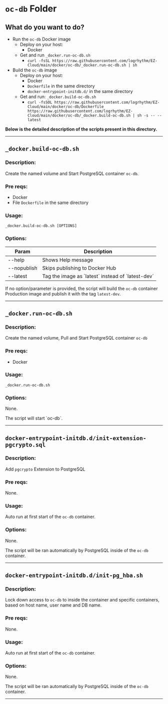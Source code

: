 # `oc-db` Folder

## What do you want to do?
- Run the `oc-db` Docker image
  - Deploy on your host:
    - Docker
  - Get and run `_docker.run-oc-db.sh`
    - `curl -fsSL https://raw.githubusercontent.com/logrhythm/EZ-Cloud/main/docker/oc-db/_docker.run-oc-db.sh | sh`
- Build the `oc-db` image
  - Deploy on your host:
    - Docker
    - `Dockerfile` in the same directory
    - `docker-entrypoint-initdb.d/` in the same directory
  - Get and run: `_docker.build-oc-db.sh`
    - `curl -fsSOL https://raw.githubusercontent.com/logrhythm/EZ-Cloud/main/docker/oc-db/Dockerfile https://raw.githubusercontent.com/logrhythm/EZ-Cloud/main/docker/oc-db/_docker.build-oc-db.sh | sh -s -- --latest`

**Below is the detailed description of the scripts present in this directory.**

---

## `_docker.build-oc-db.sh`
### Description:
Create the named volume and Start PostgreSQL container `oc-db`.

### Pre reqs:
- Docker
- File `Dockerfile` in the same directory

### Usage:
`_docker.build-oc-db.sh [OPTIONS]`

### Options:

| Param | Description |
| - | - |
| --help | Shows Help message |
| --nopublish | Skips publishing to Docker Hub |
| --latest | Tag the image as \`latest\` instead of \`latest-dev\` |

If no option/parameter is provided, the script will build the `oc-db` container Production image and publish it with the tag `latest-dev`.

---

## `_docker.run-oc-db.sh`
### Description:
Create the named volume, Pull and Start PostgreSQL container `oc-db`

### Pre reqs:
- Docker

### Usage:
`_docker.run-oc-db.sh`

### Options:
None.

The script will start \`oc-db\`.

---

## `docker-entrypoint-initdb.d/init-extension-pgcrypto.sql`
### Description:
Add `pgcrypto` Extension to PostgreSQL

### Pre reqs:
None.

### Usage:
Auto run at first start of the `oc-db` container.

### Options:
None.

The script will be ran automatically by PostgreSQL inside of the `oc-db` container.

---

## `docker-entrypoint-initdb.d/init-pg_hba.sh`
### Description:
Lock down access to `oc-db` to inside the container and specific containers, based on host name, user name and DB name.

### Pre reqs:
None.

### Usage:
Auto run at first start of the `oc-db` container.

### Options:
None.

The script will be ran automatically by PostgreSQL inside of the `oc-db` container.

---


